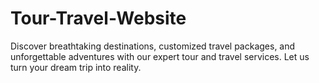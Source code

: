 # Tour-Travel-Website
Discover breathtaking destinations, customized travel packages, and unforgettable adventures with our expert tour and travel services. Let us turn your dream trip into reality.
